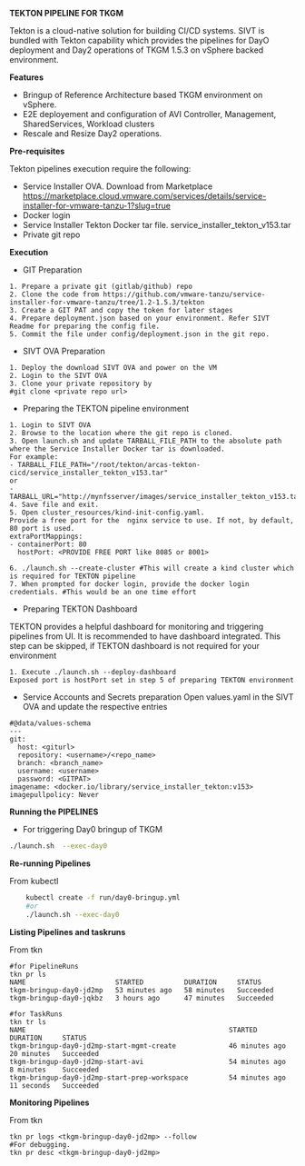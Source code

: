 **TEKTON PIPELINE FOR TKGM**

Tekton is a cloud-native solution for building CI/CD systems. SIVT is bundled with Tekton capability which provides the pipelines for DayO deployment and Day2 operations of TKGM 1.5.3 on vSphere backed environment.

**Features**

-  Bringup of Reference Architecture based TKGM environment on vSphere.
-  E2E deployement and configuration of AVI Controller, Management, SharedServices, Workload clusters
-  Rescale and Resize Day2 operations. 

**Pre-requisites**

Tekton pipelines execution require the following:

- Service Installer OVA. Download from Marketplace https://marketplace.cloud.vmware.com/services/details/service-installer-for-vmware-tanzu-1?slug=true
- Docker login
- Service Installer Tekton Docker tar file. service_installer_tekton_v153.tar  
- Private git repo

**Execution**
 - GIT Preparation
 ```
 1. Prepare a private git (gitlab/github) repo
 2. Clone the code from https://github.com/vmware-tanzu/service-installer-for-vmware-tanzu/tree/1.2-1.5.3/tekton
 3. Create a GIT PAT and copy the token for later stages
 4. Prepare deployment.json based on your environment. Refer SIVT Readme for preparing the config file. 
 5. Commit the file under config/deployment.json in the git repo.
 ```
 - SIVT OVA Preparation 
 ```
 1. Deploy the download SIVT OVA and power on the VM
 2. Login to the SIVT OVA
 3. Clone your private repository by 
 #git clone <private repo url>
 ```
  - Preparing the TEKTON pipeline environment  
  ```
  1. Login to SIVT OVA
  2. Browse to the location where the git repo is cloned. 
  3. Open launch.sh and update TARBALL_FILE_PATH to the absolute path where the Service Installer Docker tar is downloaded.
  For example: 
  - TARBALL_FILE_PATH="/root/tekton/arcas-tekton-cicd/service_installer_tekton_v153.tar" 
  or
  - TARBALL_URL="http://mynfsserver/images/service_installer_tekton_v153.tar"
  4. Save file and exit. 
  5. Open cluster_resources/kind-init-config.yaml.
  Provide a free port for the  nginx service to use. If not, by default, 80 port is used. 
  extraPortMappings:
  - containerPort: 80
    hostPort: <PROVIDE FREE PORT like 8085 or 8001>
  
  6. ./launch.sh --create-cluster #This will create a kind cluster which is required for TEKTON pipeline 
  7. When prompted for docker login, provide the docker login credentials. #This would be an one time effort
  ```
- Preparing TEKTON Dashboard

TEKTON provides a helpful dashboard for monitoring and triggering pipelines from UI. It is recommended to have dashboard integrated. This step can be skipped, if TEKTON dashboard is not required for your environment
```
1. Execute ./launch.sh --deploy-dashboard
Exposed port is hostPort set in step 5 of preparing TEKTON environment
```
- Service Accounts and Secrets preparation
Open values.yaml in the SIVT OVA and update the respective entries
```
#@data/values-schema
---
git:
  host: <giturl>
  repository: <username>/<repo_name>
  branch: <branch_name>
  username: <username>
  password: <GITPAT>
imagename: <docker.io/library/service_installer_tekton:v153>
imagepullpolicy: Never
```
**Running the PIPELINES**

- For triggering Day0 bringup of TKGM
```sh
./launch.sh  --exec-day0
```
**Re-running Pipelines**

From kubectl

```sh
    kubectl create -f run/day0-bringup.yml        
    #or
    ./launch.sh --exec-day0
```

**Listing Pipelines and taskruns**

From tkn

    #for PipelineRuns
    tkn pr ls
    NAME                      STARTED          DURATION     STATUS
    tkgm-bringup-day0-jd2mp   53 minutes ago   58 minutes   Succeeded
    tkgm-bringup-day0-jqkbz   3 hours ago      47 minutes   Succeeded      

    #for TaskRuns
    tkn tr ls
    NAME                                                  STARTED          DURATION     STATUS        
    tkgm-bringup-day0-jd2mp-start-mgmt-create             46 minutes ago   20 minutes   Succeeded
    tkgm-bringup-day0-jd2mp-start-avi                     54 minutes ago   8 minutes    Succeeded
    tkgm-bringup-day0-jd2mp-start-prep-workspace          54 minutes ago   11 seconds   Succeeded


**Monitoring Pipelines**

From tkn

    tkn pr logs <tkgm-bringup-day0-jd2mp> --follow
    #For debugging. 
    tkn pr desc <tkgm-bringup-day0-jd2mp>
